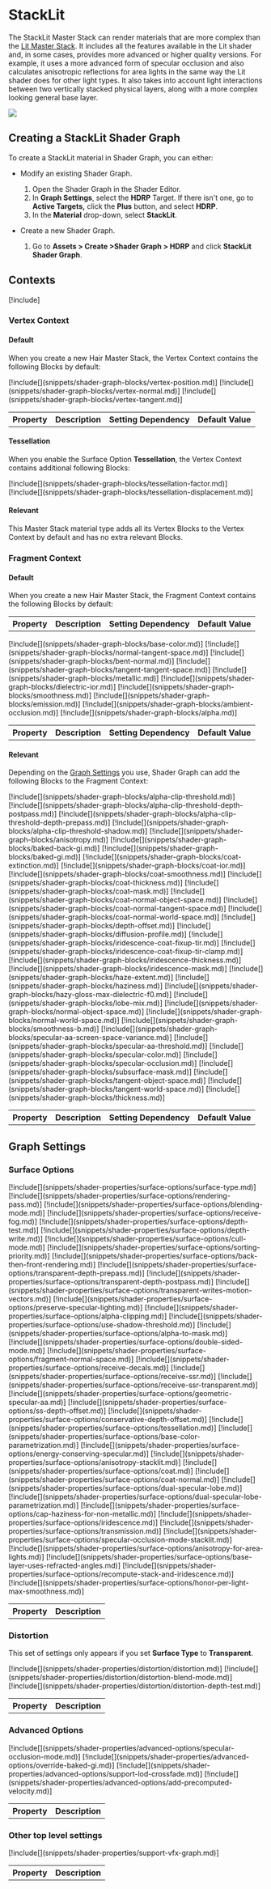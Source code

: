 # StackLit

The StackLit Master Stack can render materials that are more complex than the [Lit Master Stack](master-stack-lit.md). It includes all the features available in the Lit shader and, in some cases, provides more advanced or higher quality versions. For example, it uses a more advanced form of specular occlusion and also calculates anisotropic reflections for area lights in the same way the Lit shader does for other light types. It also takes into account light interactions between two vertically stacked physical layers, along with a more complex looking general base layer.

![](Images/HDRPFeatures-StackLitShader.png)

## Creating a StackLit Shader Graph

To create a StackLit material in Shader Graph, you can either:

* Modify an existing Shader Graph.
    1. Open the Shader Graph in the Shader Editor.
    2. In **Graph Settings**, select the **HDRP** Target. If there isn't one, go to **Active Targets,** click the **Plus** button, and select **HDRP**.
    3. In the **Material** drop-down, select **StackLit**.

* Create a new Shader Graph.
    1. Go to **Assets > Create >Shader Graph > HDRP** and click **StackLit Shader Graph**.

## Contexts

[!include[](snippets/master-stacks-contexts-intro.md)]

### Vertex Context

#### Default

When you create a new Hair Master Stack, the Vertex Context contains the following Blocks by default:
<table>
<tr>
<th>Property</th>
<th>Description</th>
<th>Setting Dependency</th>
<th>Default Value</th>
</tr>
[!include[](snippets/shader-graph-blocks/vertex-position.md)]
[!include[](snippets/shader-graph-blocks/vertex-normal.md)]
[!include[](snippets/shader-graph-blocks/vertex-tangent.md)]
</table>

#### Tessellation

When you enable the Surface Option **Tessellation**, the Vertex Context contains additional following Blocks:

<table>
<tr>
<th>Property</th>
<th>Description</th>
<th>Setting Dependency</th>
<th>Default Value</th>
</tr>
[!include[](snippets/shader-graph-blocks/tessellation-factor.md)]
[!include[](snippets/shader-graph-blocks/tessellation-displacement.md)]

#### Relevant

This Master Stack material type adds all its Vertex Blocks to the Vertex Context by default and has no extra relevant Blocks.

### Fragment Context

#### Default

When you create a new Hair Master Stack, the Fragment Context contains the following Blocks by default:

<table>
<tr>
<th>Property</th>
<th>Description</th>
<th>Setting Dependency</th>
<th>Default Value</th>
</tr>
[!include[](snippets/shader-graph-blocks/base-color.md)]
[!include[](snippets/shader-graph-blocks/normal-tangent-space.md)]
[!include[](snippets/shader-graph-blocks/bent-normal.md)]
[!include[](snippets/shader-graph-blocks/tangent-tangent-space.md)]
[!include[](snippets/shader-graph-blocks/metallic.md)]
[!include[](snippets/shader-graph-blocks/dielectric-ior.md)]
[!include[](snippets/shader-graph-blocks/smoothness.md)]
[!include[](snippets/shader-graph-blocks/emission.md)]
[!include[](snippets/shader-graph-blocks/ambient-occlusion.md)]
[!include[](snippets/shader-graph-blocks/alpha.md)]
</table>

#### Relevant

Depending on the [Graph Settings](#graph-settings) you use, Shader Graph can add the following Blocks to the Fragment Context:

<table>
<tr>
<th>Property</th>
<th>Description</th>
<th>Setting Dependency</th>
<th>Default Value</th>
</tr>
[!include[](snippets/shader-graph-blocks/alpha-clip-threshold.md)]
[!include[](snippets/shader-graph-blocks/alpha-clip-threshold-depth-postpass.md)]
[!include[](snippets/shader-graph-blocks/alpha-clip-threshold-depth-prepass.md)]
[!include[](snippets/shader-graph-blocks/alpha-clip-threshold-shadow.md)]
[!include[](snippets/shader-graph-blocks/anisotropy.md)]
[!include[](snippets/shader-graph-blocks/baked-back-gi.md)]
[!include[](snippets/shader-graph-blocks/baked-gi.md)]
[!include[](snippets/shader-graph-blocks/coat-extinction.md)]
[!include[](snippets/shader-graph-blocks/coat-ior.md)]
[!include[](snippets/shader-graph-blocks/coat-smoothness.md)]
[!include[](snippets/shader-graph-blocks/coat-thickness.md)]
[!include[](snippets/shader-graph-blocks/coat-mask.md)]
[!include[](snippets/shader-graph-blocks/coat-normal-object-space.md)]
[!include[](snippets/shader-graph-blocks/coat-normal-tangent-space.md)]
[!include[](snippets/shader-graph-blocks/coat-normal-world-space.md)]
[!include[](snippets/shader-graph-blocks/depth-offset.md)]
[!include[](snippets/shader-graph-blocks/diffusion-profile.md)]
[!include[](snippets/shader-graph-blocks/iridescence-coat-fixup-tir.md)]
[!include[](snippets/shader-graph-blocks/iridescence-coat-fixup-tir-clamp.md)]
[!include[](snippets/shader-graph-blocks/iridescence-thickness.md)]
[!include[](snippets/shader-graph-blocks/iridescence-mask.md)]
[!include[](snippets/shader-graph-blocks/haze-extent.md)]
[!include[](snippets/shader-graph-blocks/haziness.md)]
[!include[](snippets/shader-graph-blocks/hazy-gloss-max-dielectric-f0.md)]
[!include[](snippets/shader-graph-blocks/lobe-mix.md)]
[!include[](snippets/shader-graph-blocks/normal-object-space.md)]
[!include[](snippets/shader-graph-blocks/normal-world-space.md)]
[!include[](snippets/shader-graph-blocks/smoothness-b.md)]
[!include[](snippets/shader-graph-blocks/specular-aa-screen-space-variance.md)]
[!include[](snippets/shader-graph-blocks/specular-aa-threshold.md)]
[!include[](snippets/shader-graph-blocks/specular-color.md)]
[!include[](snippets/shader-graph-blocks/specular-occlusion.md)]
[!include[](snippets/shader-graph-blocks/subsurface-mask.md)]
[!include[](snippets/shader-graph-blocks/tangent-object-space.md)]
[!include[](snippets/shader-graph-blocks/tangent-world-space.md)]
[!include[](snippets/shader-graph-blocks/thickness.md)]
</table>

## Graph Settings

### Surface Options

<table>
<tr>
<th>Property</th>
<th>Description</th>
</tr>
[!include[](snippets/shader-properties/surface-options/surface-type.md)]
[!include[](snippets/shader-properties/surface-options/rendering-pass.md)]
[!include[](snippets/shader-properties/surface-options/blending-mode.md)]
[!include[](snippets/shader-properties/surface-options/receive-fog.md)]
[!include[](snippets/shader-properties/surface-options/depth-test.md)]
[!include[](snippets/shader-properties/surface-options/depth-write.md)]
[!include[](snippets/shader-properties/surface-options/cull-mode.md)]
[!include[](snippets/shader-properties/surface-options/sorting-priority.md)]
[!include[](snippets/shader-properties/surface-options/back-then-front-rendering.md)]
[!include[](snippets/shader-properties/surface-options/transparent-depth-prepass.md)]
[!include[](snippets/shader-properties/surface-options/transparent-depth-postpass.md)]
[!include[](snippets/shader-properties/surface-options/transparent-writes-motion-vectors.md)]
[!include[](snippets/shader-properties/surface-options/preserve-specular-lighting.md)]
[!include[](snippets/shader-properties/surface-options/alpha-clipping.md)]
[!include[](snippets/shader-properties/surface-options/use-shadow-threshold.md)]
[!include[](snippets/shader-properties/surface-options/alpha-to-mask.md)]
[!include[](snippets/shader-properties/surface-options/double-sided-mode.md)]
[!include[](snippets/shader-properties/surface-options/fragment-normal-space.md)]
[!include[](snippets/shader-properties/surface-options/receive-decals.md)]
[!include[](snippets/shader-properties/surface-options/receive-ssr.md)]
[!include[](snippets/shader-properties/surface-options/receive-ssr-transparent.md)]
[!include[](snippets/shader-properties/surface-options/geometric-specular-aa.md)]
[!include[](snippets/shader-properties/surface-options/ss-depth-offset.md)]
[!include[](snippets/shader-properties/surface-options/conservative-depth-offset.md)]
[!include[](snippets/shader-properties/surface-options/tessellation.md)]
[!include[](snippets/shader-properties/surface-options/base-color-parametrization.md)]
[!include[](snippets/shader-properties/surface-options/energy-conserving-specular.md)]
[!include[](snippets/shader-properties/surface-options/anisotropy-stacklit.md)]
[!include[](snippets/shader-properties/surface-options/coat.md)]
[!include[](snippets/shader-properties/surface-options/coat-normal.md)]
[!include[](snippets/shader-properties/surface-options/dual-specular-lobe.md)]
[!include[](snippets/shader-properties/surface-options/dual-specular-lobe-parametrization.md)]
[!include[](snippets/shader-properties/surface-options/cap-haziness-for-non-metallic.md)]
[!include[](snippets/shader-properties/surface-options/iridescence.md)]
[!include[](snippets/shader-properties/surface-options/transmission.md)]
[!include[](snippets/shader-properties/surface-options/specular-occlusion-mode-stacklit.md)]
[!include[](snippets/shader-properties/surface-options/anisotropy-for-area-lights.md)]
[!include[](snippets/shader-properties/surface-options/base-layer-uses-refracted-angles.md)]
[!include[](snippets/shader-properties/surface-options/recompute-stack-and-iridescence.md)]
[!include[](snippets/shader-properties/surface-options/honor-per-light-max-smoothness.md)]
</table>

### Distortion

This set of settings only appears if you set **Surface Type** to **Transparent**.

<table>
<tr>
<th>Property</th>
<th>Description</th>
</tr>
[!include[](snippets/shader-properties/distortion/distortion.md)]
[!include[](snippets/shader-properties/distortion/distortion-blend-mode.md)]
[!include[](snippets/shader-properties/distortion/distortion-depth-test.md)]
</table>

### Advanced Options

<table>
<tr>
<th>Property</th>
<th>Description</th>
</tr>
[!include[](snippets/shader-properties/advanced-options/specular-occlusion-mode.md)]
[!include[](snippets/shader-properties/advanced-options/override-baked-gi.md)]
[!include[](snippets/shader-properties/advanced-options/support-lod-crossfade.md)]
[!include[](snippets/shader-properties/advanced-options/add-precomputed-velocity.md)]
</table>

### Other top level settings

<table>
<tr>
<th>Property</th>
<th>Description</th>
</tr>
[!include[](snippets/shader-properties/support-vfx-graph.md)]
</table>
